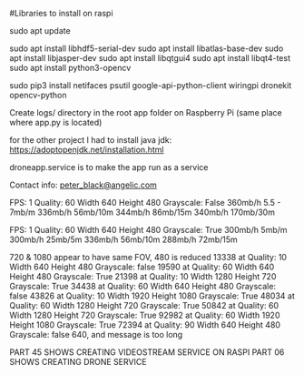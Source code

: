 #Libraries to install on raspi

sudo apt update

sudo apt install libhdf5-serial-dev
sudo apt install libatlas-base-dev
sudo apt install libjasper-dev
sudo apt install libqtgui4
sudo apt install libqt4-test
sudo apt install python3-opencv

sudo pip3 install netifaces psutil google-api-python-client 
                  wiringpi dronekit opencv-python

Create logs/ directory in the root app folder on Raspberry Pi (same place where app.py is located)

for the other project I had to install java jdk: https://adoptopenjdk.net/installation.html


droneapp.service is to make the app run as a service

Contact info: peter_black@angelic.com

FPS: 1  Quality: 60  Width 640 Height 480  Grayscale: False
360mb/h 5.5 - 7mb/m
336mb/h 56mb/10m
344mb/h 86mb/15m
340mb/h 170mb/30m

FPS: 1  Quality: 60  Width 640 Height 480  Grayscale: True
300mb/h 5mb/m
300mb/h 25mb/5m
336mb/h 56mb/10m
288mb/h 72mb/15m

720 & 1080 appear to have same FOV, 480 is reduced
13338 at Quality: 10  Width 640 Height 480  Grayscale: false
19590 at Quality: 60  Width 640 Height 480  Grayscale: True
21398 at Quality: 10  Width 1280 Height 720  Grayscale: True
34438 at Quality: 60  Width 640 Height 480  Grayscale: false
43826 at Quality: 10  Width 1920 Height 1080  Grayscale: True
48034 at Quality: 60  Width 1280 Height 720  Grayscale: True
50842 at Quality: 60  Width 1280 Height 720  Grayscale: True
92982 at Quality: 60  Width 1920 Height 1080  Grayscale: True
72394 at Quality: 90  Width 640 Height 480  Grayscale: false 640, and message is too long

PART 45 SHOWS CREATING VIDEOSTREAM SERVICE ON RASPI
PART 06 SHOWS CREATING DRONE SERVICE